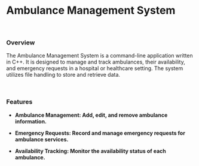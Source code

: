 <h1>Ambulance Management System</h1><br>
<h3>Overview</h3>
<p>The Ambulance Management System is a command-line application written in C++. It is designed to manage and track ambulances, their availability, and emergency requests in a hospital or healthcare setting. The system utilizes file handling to store and retrieve data.</p>
<br>
<h3>Features</h3>
  <ul>
    <li><p><b>Ambulance Management:<b> Add, edit, and remove ambulance information.</p></li>
    <li><p><b>Emergency Requests:<b> Record and manage emergency requests for ambulance services.</p></li>
    <li><p><b>Availability Tracking:<b> Monitor the availability status of each ambulance.</p></li>
  </ul>

